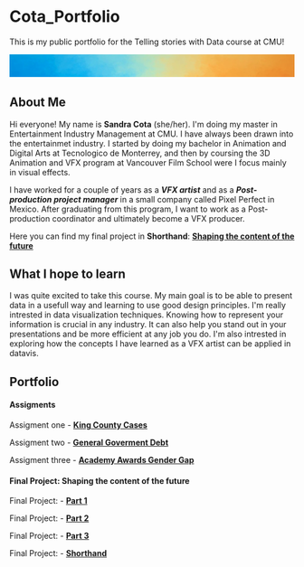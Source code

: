 # Cota_Portfolio
This is my public portfolio for the Telling stories with Data course at CMU!

![Picture](Im2.png)

## About Me
Hi everyone! My name is **Sandra Cota** (she/her). I'm doing my master in Entertainment Industry Management at CMU. I have always been drawn into the entertainmet industry. I started by doing my bachelor in Animation and Digital Arts at Tecnologico de Monterrey, and then by coursing the 3D Animation and VFX program at Vancouver Film School were I focus mainly in visual effects. 

I have worked for a couple of years as a **_VFX artist_** and as a **_Post-production project manager_** in a small company called Pixel Perfect in Mexico. After graduating from this program, I want to work as a Post-production coordinator and ultimately become a VFX producer.

Here you can find my final project in **Shorthand**: [**Shaping the content of the future**](https://carnegiemellon.shorthandstories.com/shaping-the-content--of-the-future/index.html)

## What I hope to learn
I was quite excited to take this course. My main goal is to be able to present data in a usefull way and learning to use good design principles. I'm really intrested in data visualization techniques. Knowing how to represent your information is crucial in any industry. It can also help you stand out in your presentations and be more efficient at any job you do. I'm also intrested in exploring how the concepts I have learned as a VFX artist can be applied in datavis.

## Portfolio

#### Assigments
Assigment one - [**King County Cases**](https://sandrac1996.github.io/Cota_Portfolio/KingCounty.html)

Assigment two - [**General Goverment Debt**](https://sandrac1996.github.io/Cota_Portfolio/govDebt.html)

Assigment three - [**Academy Awards Gender Gap**](https://sandrac1996.github.io/Cota_Portfolio/AAGG.html)

#### Final Project: Shaping the content of the future

Final Project: - [**Part 1**](https://sandrac1996.github.io/Cota_Portfolio/FP1.html)

Final Project: - [**Part 2**](https://sandrac1996.github.io/Cota_Portfolio/FP2.html)

Final Project: - [**Part 3**](https://sandrac1996.github.io/Cota_Portfolio/FP3.html)

Final Project: - [**Shorthand**](https://carnegiemellon.shorthandstories.com/shaping-the-content--of-the-future/index.html)


